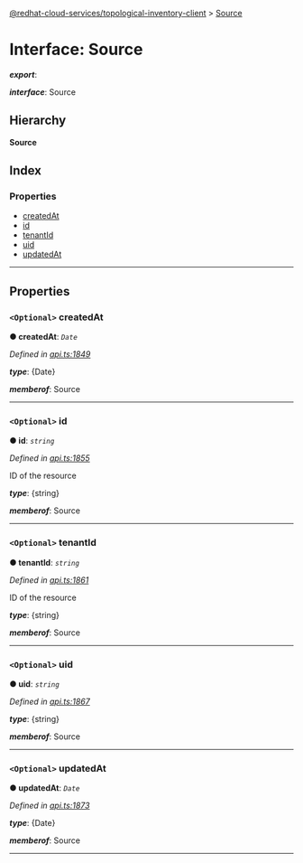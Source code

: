 [@redhat-cloud-services/topological-inventory-client](../README.md) > [Source](../interfaces/source.md)

# Interface: Source

*__export__*: 

*__interface__*: Source

## Hierarchy

**Source**

## Index

### Properties

* [createdAt](source.md#createdat)
* [id](source.md#id)
* [tenantId](source.md#tenantid)
* [uid](source.md#uid)
* [updatedAt](source.md#updatedat)

---

## Properties

<a id="createdat"></a>

### `<Optional>` createdAt

**● createdAt**: *`Date`*

*Defined in [api.ts:1849](https://github.com/RedHatInsights/javascript-clients/blob/master/packages/topological-inventory/api.ts#L1849)*

*__type__*: {Date}

*__memberof__*: Source

___
<a id="id"></a>

### `<Optional>` id

**● id**: *`string`*

*Defined in [api.ts:1855](https://github.com/RedHatInsights/javascript-clients/blob/master/packages/topological-inventory/api.ts#L1855)*

ID of the resource

*__type__*: {string}

*__memberof__*: Source

___
<a id="tenantid"></a>

### `<Optional>` tenantId

**● tenantId**: *`string`*

*Defined in [api.ts:1861](https://github.com/RedHatInsights/javascript-clients/blob/master/packages/topological-inventory/api.ts#L1861)*

ID of the resource

*__type__*: {string}

*__memberof__*: Source

___
<a id="uid"></a>

### `<Optional>` uid

**● uid**: *`string`*

*Defined in [api.ts:1867](https://github.com/RedHatInsights/javascript-clients/blob/master/packages/topological-inventory/api.ts#L1867)*

*__type__*: {string}

*__memberof__*: Source

___
<a id="updatedat"></a>

### `<Optional>` updatedAt

**● updatedAt**: *`Date`*

*Defined in [api.ts:1873](https://github.com/RedHatInsights/javascript-clients/blob/master/packages/topological-inventory/api.ts#L1873)*

*__type__*: {Date}

*__memberof__*: Source

___

